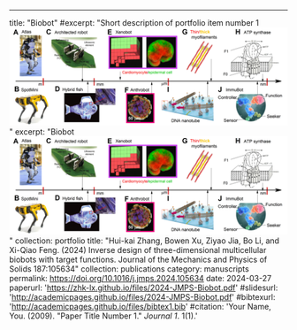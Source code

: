 ---
title: "Biobot"
#excerpt: "Short description of portfolio item number 1<br/><img src='/images/2024-JMPS-Biobot.png'>"
excerpt: "Biobot<br/><img src='/images/2024-JMPS-Biobot.png'>"
collection: portfolio
title: "Hui-kai Zhang, Bowen Xu, Ziyao Jia, Bo Li, and Xi-Qiao Feng. (2024) Inverse design of three-dimensional multicellular biobots with target functions. Journal of the Mechanics and Physics of Solids 187:105634"
collection: publications
category: manuscripts
permalink: https://doi.org/10.1016/j.jmps.2024.105634
date: 2024-03-27
paperurl: 'https://zhk-lx.github.io/files/2024-JMPS-Biobot.pdf'
#slidesurl: 'http://academicpages.github.io/files/2024-JMPS-Biobot.pdf'
#bibtexurl: 'http://academicpages.github.io/files/bibtex1.bib'
#citation: 'Your Name, You. (2009). &quot;Paper Title Number 1.&quot; <i>Journal 1</i>. 1(1).'